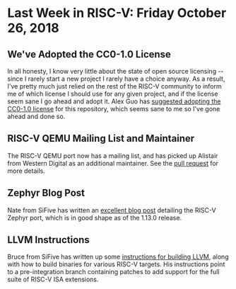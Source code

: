 # Last Week in RISC-V: Friday October 26, 2018

## We've Adopted the CC0-1.0 License

In all honesty, I know very little about the state of open source
licensing -- since I rarely start a new project I rarely have a choice
anyway.  As a result, I've pretty much just relied on the rest of the
RISC-V community to inform me of which license I should use for any
given project, and if the license seem sane I go ahead and adopt it.
Alex Guo has [suggested adopting the CC0-1.0
license](https://github.com/sifive/last-week-in-risc-v/issues/6) for
this repository, which seems sane to me so I've gone ahead and done so.

## RISC-V QEMU Mailing List and Maintainer

The RISC-V QEMU port now has a mailing list, and has picked up Alistair
from Western Digital as an additional maintainer.  See the [pull
request]() for more details.

## Zephyr Blog Post

Nate from SiFive has written an [excellent blog
post](https://www.sifive.com/blog/getting-started-with-zephyr-rtos-v1.13.0-on-risc-v)
detailing the RISC-V Zephyr port, which is in good shape as of the
1.13.0 release.

## LLVM Instructions

Bruce from SiFive has written up some [instructions for building
LLVM](https://github.com/sifive/riscv-llvm#risc-v-llvm), along with how
to build binaries for various RISC-V targets.  His instructions point to
a pre-integration branch containing patches to add support for the full
suite of RISC-V ISA extensions.
